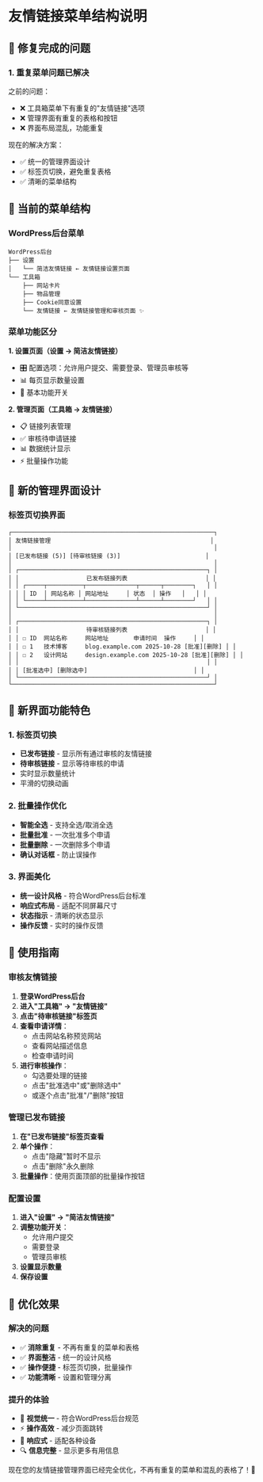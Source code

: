 # 友情链接菜单结构说明

## 🎯 修复完成的问题

### 1. 重复菜单问题已解决
之前的问题：
- ❌ 工具箱菜单下有重复的"友情链接"选项
- ❌ 管理界面有重复的表格和按钮
- ❌ 界面布局混乱，功能重复

现在的解决方案：
- ✅ 统一的管理界面设计
- ✅ 标签页切换，避免重复表格
- ✅ 清晰的菜单结构

## 📍 当前的菜单结构

### WordPress后台菜单
```
WordPress后台
├── 设置
│   └── 简洁友情链接 ← 友情链接设置页面
└── 工具箱
    ├── 网站卡片
    ├── 物品管理
    ├── Cookie同意设置
    └── 友情链接 ← 友情链接管理和审核页面 ✨
```

### 菜单功能区分

**1. 设置页面（设置 → 简洁友情链接）**
- 🎛️ 配置选项：允许用户提交、需要登录、管理员审核等
- 📊 每页显示数量设置
- 🔧 基本功能开关

**2. 管理页面（工具箱 → 友情链接）**
- 📋 链接列表管理
- ✅ 审核待申请链接
- 📊 数据统计显示
- ⚡ 批量操作功能

## 🎨 新的管理界面设计

### 标签页切换界面
```
┌─────────────────────────────────────────────────────────┐
│ 友情链接管理                                             │
│                                                         │
│ [已发布链接 (5)] [待审核链接 (3)]                        │
│                                                         │
│ ┌─────────────────────────────────────────────────────┐ │
│ │                   已发布链接列表                      │ │
│ │ ┌─────┬──────────┬──────────────┬──────┬────────┐   │ │
│ │ │ ID  │ 网站名称 │ 网站地址     │ 状态  │ 操作   │   │ │
│ │ └─────┴──────────┴──────────────┴──────┴────────┘   │ │
│ └─────────────────────────────────────────────────────┘ │
│                                                         │
│ ┌─────────────────────────────────────────────────────┐ │
│ │                   待审核链接列表                      │ │
│ │ ☐ ID  网站名称     网站地址       申请时间  操作     │ │
│ │ ☐ 1   技术博客     blog.example.com 2025-10-28 [批准][删除] │ │
│ │ ☐ 2   设计网站     design.example.com 2025-10-28 [批准][删除] │ │
│ │                                                     │ │
│ │ [批准选中] [删除选中]                              │ │
│ └─────────────────────────────────────────────────────┘ │
└─────────────────────────────────────────────────────────┘
```

## 🔧 新界面功能特色

### 1. 标签页切换
- **已发布链接** - 显示所有通过审核的友情链接
- **待审核链接** - 显示等待审核的申请
- 实时显示数量统计
- 平滑的切换动画

### 2. 批量操作优化
- **智能全选** - 支持全选/取消全选
- **批量批准** - 一次批准多个申请
- **批量删除** - 一次删除多个申请
- **确认对话框** - 防止误操作

### 3. 界面美化
- **统一设计风格** - 符合WordPress后台标准
- **响应式布局** - 适配不同屏幕尺寸
- **状态指示** - 清晰的状态显示
- **操作反馈** - 实时的操作反馈

## 🎯 使用指南

### 审核友情链接
1. **登录WordPress后台**
2. **进入"工具箱" → "友情链接"**
3. **点击"待审核链接"标签页**
4. **查看申请详情**：
   - 点击网站名称预览网站
   - 查看网站描述信息
   - 检查申请时间
5. **进行审核操作**：
   - 勾选要处理的链接
   - 点击"批准选中"或"删除选中"
   - 或逐个点击"批准"/"删除"按钮

### 管理已发布链接
1. **在"已发布链接"标签页查看**
2. **单个操作**：
   - 点击"隐藏"暂时不显示
   - 点击"删除"永久删除
3. **批量操作**：使用页面顶部的批量操作按钮

### 配置设置
1. **进入"设置" → "简洁友情链接"**
2. **调整功能开关**：
   - 允许用户提交
   - 需要登录
   - 管理员审核
3. **设置显示数量**
4. **保存设置**

## 🚀 优化效果

### 解决的问题
- ✅ **消除重复** - 不再有重复的菜单和表格
- ✅ **界面整洁** - 统一的设计风格
- ✅ **操作便捷** - 标签页切换，批量操作
- ✅ **功能清晰** - 设置和管理分离

### 提升的体验
- 🎨 **视觉统一** - 符合WordPress后台规范
- ⚡ **操作高效** - 减少页面跳转
- 📱 **响应式** - 适配各种设备
- 🔍 **信息完整** - 显示更多有用信息

现在您的友情链接管理界面已经完全优化，不再有重复的菜单和混乱的表格了！🎉